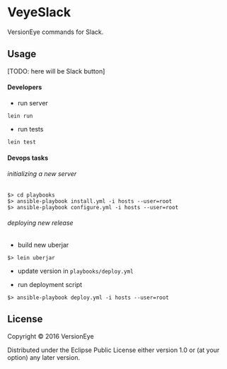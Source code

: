 # VeyeSlack

VersionEye commands for Slack.

## Usage

[TODO: here will be Slack button]

#### Developers

* run server

```
lein run
```

* run tests

```
lein test
```

#### Devops tasks

###### initializing a new server

```
$> cd playbooks
$> ansible-playbook install.yml -i hosts --user=root
$> ansible-playbook configure.yml -i hosts --user=root

```

###### deploying new release

* build new uberjar

```
$> lein uberjar 
```

* update version in `playbooks/deploy.yml`

* run deployment script

```
$> ansible-playbook deploy.yml -i hosts --user=root
```


## License

Copyright © 2016 VersionEye

Distributed under the Eclipse Public License either version 1.0 or (at
your option) any later version.
